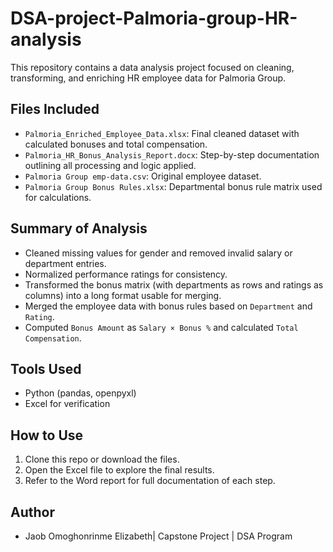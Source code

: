 # DSA-project-Palmoria-group-HR-analysis
This repository contains a data analysis project focused on cleaning, transforming, and enriching HR employee data for Palmoria Group.

## Files Included

- `Palmoria_Enriched_Employee_Data.xlsx`: Final cleaned dataset with calculated bonuses and total compensation.
- `Palmoria_HR_Bonus_Analysis_Report.docx`: Step-by-step documentation outlining all processing and logic applied.
- `Palmoria Group emp-data.csv`: Original employee dataset.
- `Palmoria Group Bonus Rules.xlsx`: Departmental bonus rule matrix used for calculations.

## Summary of Analysis

- Cleaned missing values for gender and removed invalid salary or department entries.
- Normalized performance ratings for consistency.
- Transformed the bonus matrix (with departments as rows and ratings as columns) into a long format usable for merging.
- Merged the employee data with bonus rules based on `Department` and `Rating`.
- Computed `Bonus Amount` as `Salary × Bonus %` and calculated `Total Compensation`.

## Tools Used
- Python (pandas, openpyxl)
- Excel for verification

## How to Use
1. Clone this repo or download the files.
2. Open the Excel file to explore the final results.
3. Refer to the Word report for full documentation of each step.

## Author
- Jaob Omoghonrinme Elizabeth| Capstone Project | DSA Program
